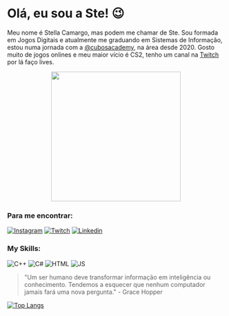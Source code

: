 # Olá, eu sou a Ste! :wink:

Meu nome é Stella Camargo, mas podem me chamar de Ste. Sou formada em Jogos Digitais e atualmente me graduando em Sistemas de Informação, estou numa jornada com a [@cubosacademy](https://cubos.academy/), na área desde 2020. Gosto muito de jogos onlines e meu maior vício é CS2, tenho um canal na [Twitch](https://www.twitch.tv/stellacamargo_v) por lá faço lives.

<div align="center">
<img src="https://github.com/stellacamargo/stellacamargo/assets/62517965/9232b8af-966d-4802-96ed-0e946dbac225" width="300px" />
</div>

### Para me encontrar:

[![Instagram](https://img.shields.io/badge/Instagram-E4405F?style=for-the-badge&logo=instagram&logoColor=white)](https://www.instagram.com/stellacamargo_v/)
[![Twitch](https://img.shields.io/badge/Twitch-9146FF?style=for-the-badge&logo=twitch&logoColor=white)](https://www.twitch.tv/stellacamargo_v)
[![Linkedin](https://img.shields.io/badge/LinkedIn-0077B5?style=for-the-badge&logo=linkedin&logoColor=white)](https://www.linkedin.com/in/stellacamargo-v/)

### My Skills:

![C++](https://img.shields.io/badge/C%2B%2B-00599C?style=for-the-badge&logo=c%2B%2B&logoColor=white)
![C#](https://img.shields.io/badge/C%23-239120?style=for-the-badge&logo=csharp&logoColor=white)
![HTML](https://img.shields.io/badge/HTML5-E34F26?style=for-the-badge&logo=html5logoColor=white)
![JS](https://img.shields.io/badge/JavaScript-323330?style=for-the-badge&logo=javascript&logoColor=F7DF1E)

>"Um ser humano deve transformar informação em inteligência ou conhecimento. Tendemos a esquecer que nenhum computador jamais fará uma nova pergunta." - Grace Hopper

[![Top Langs](https://github-readme-stats.vercel.app/api/top-langs/?username=stellacamargo)](https://github.com/stellacamargo)

